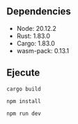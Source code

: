 ## Dependencies

- Node: 20.12.2
- Rust: 1.83.0
- Cargo: 1.83.0
- wasm-pack: 0.13.1

## Ejecute

`cargo build`

`npm install`

`npm run dev`
